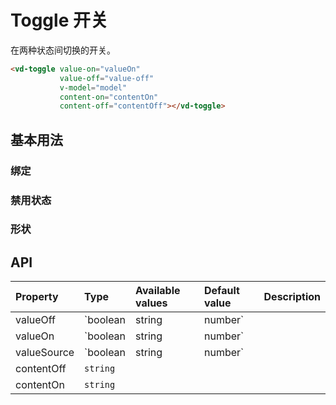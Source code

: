 # Toggle 开关

在两种状态间切换的开关。

```html
<vd-toggle value-on="valueOn"
           value-off="value-off"
           v-model="model"
           content-on="contentOn"
           content-off="contentOff"></vd-toggle>
```

## 基本用法

### 绑定

<example-board :component="ToggleBasic" :source="ToggleBasicSource"></example-board>

### 禁用状态

<example-board :component="ToggleDisabled" :source="ToggleDisabledSource"></example-board>

### 形状

<example-board :component="ToggleShape" :source="ToggleShapeSource"></example-board>

## API

| Property    | Type                        | Available values | Default value | Description |
| :---------- | :-------------------------- | :--------------- | :------------ | ----------- |
| valueOff    | `boolean | string | number` |                  | `false`       |             |
| valueOn     | `boolean | string | number` |                  | `true`        |             |
| valueSource | `boolean | string | number` |                  |               |             |
| contentOff  | `string`                    |                  |               |             |
| contentOn   | `string`                    |                  |               |             |

<script>
import ToggleBasic from 'docs/examples/form/toggle/ToggleBasic';
import ToggleBasicSource from 'docs/examples/form/toggle/ToggleBasic.txt';
import ToggleDisabled from 'docs/examples/form/toggle/ToggleDisabled';
import ToggleDisabledSource from 'docs/examples/form/toggle/ToggleDisabled.txt';
import ToggleShape from 'docs/examples/form/toggle/ToggleShape';
import ToggleShapeSource from 'docs/examples/form/toggle/ToggleShape.txt';

export default {
  data() {
    return {
      ToggleBasic,
      ToggleBasicSource,
      ToggleDisabled,
      ToggleDisabledSource,
      ToggleShape,
      ToggleShapeSource,
    }
  }
}
</script>
